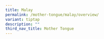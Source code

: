 ```yaml
---
title: Malay
permalink: /mother-tongue/malay/overview/
variant: tiptap
description: ""
third_nav_title: Mother Tongue
---
```

